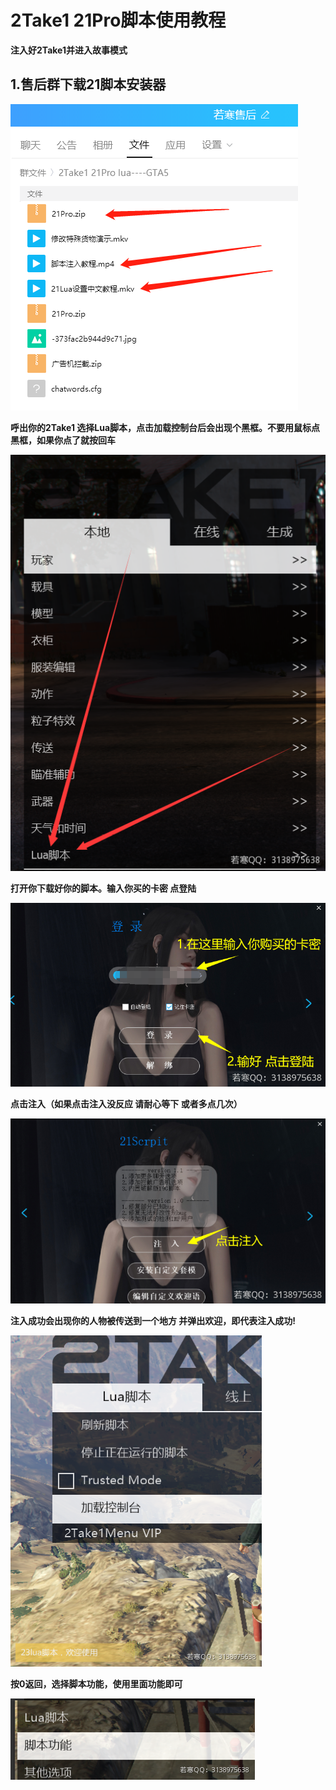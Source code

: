 # 2Take1 21Pro脚本使用教程

**注入好2Take1并进入故事模式**

## **1.售后群下载21脚本安装器**

![](<../../../../.gitbook/assets/image (19) (1).png>)

**呼出你的2Take1 选择Lua脚本，点击加载控制台后会出现个黑框。不要用鼠标点黑框，如果你点了就按回车**

****![](<../../../../.gitbook/assets/image (7) (1).png>)****

**打开你下载好你的脚本。输入你买的卡密 点登陆**

****![](<../../../../.gitbook/assets/image (33).png>)****

**点击注入（如果点击注入没反应 请耐心等下 或者多点几次）**

****![](<../../../../.gitbook/assets/image (9) (1).png>)****

**注入成功会出现你的人物被传送到一个地方 并弹出欢迎，即代表注入成功!**

****![](<../../../../.gitbook/assets/image (26) (1).png>)****

**按0返回，选择脚本功能，使用里面功能即可**

****![](<../../../../.gitbook/assets/image (46).png>)****

